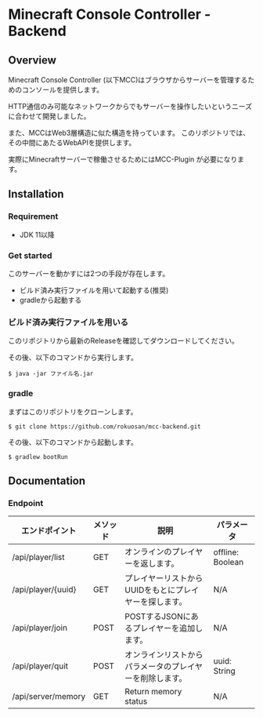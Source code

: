 # Minecraft Console Controller - Backend

## Overview

Minecraft Console Controller (以下MCC)はブラウザからサーバーを管理するためのコンソールを提供します。

HTTP通信のみ可能なネットワークからでもサーバーを操作したいというニーズに合わせて開発しました。

また、MCCはWeb3層構造に似た構造を持っています。
このリポジトリでは、その中間にあたるWebAPIを提供します。

実際にMinecraftサーバーで稼働させるためにはMCC-Plugin が必要になります。

## Installation

### Requirement

- JDK 11以降

### Get started

このサーバーを動かすには2つの手段が存在します。

- ビルド済み実行ファイルを用いて起動する(推奨)
- gradleから起動する

### ビルド済み実行ファイルを用いる

このリポジトリから最新のReleaseを確認してダウンロードしてください。

その後、以下のコマンドから実行します。

```shell
$ java -jar ファイル名.jar
```

### gradle

まずはこのリポジトリをクローンします。

```shell
$ git clone https://github.com/rokuosan/mcc-backend.git
```

その後、以下のコマンドから起動します。

```shell
$ gradlew bootRun
```

## Documentation

### Endpoint

| エンドポイント            | メソッド | 説明                            | パラメータ            |
|--------------------|------|-------------------------------|------------------|
| /api/player/list   | GET  | オンラインのプレイヤーを返します。             | offline: Boolean |
| /api/player/{uuid} | GET  | プレイヤーリストからUUIDをもとにプレイヤーを探します。 | N/A              |
| /api/player/join   | POST | POSTするJSONにあるプレイヤーを追加します。     | N/A              |
| /api/player/quit   | POST | オンラインリストからパラメータのプレイヤーを削除します。  | uuid: String     |
| /api/server/memory | GET  | Return memory status          | N/A              |



